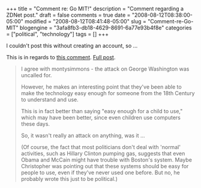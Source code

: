 +++
title = "Comment re: Go MIT!"
description = "Comment regarding a ZDNet post."
draft = false
comments = true
date = "2008-08-12T08:38:00-05:00"
modified = "2008-08-12T08:41:48-05:00"
slug = "Comment-re-Go-MIT"
blogengine = "3afa8fb3-db18-4629-8691-6a77e93b4f8e"
categories = ["political", "technology"]
tags = []
+++

<p>
I couldn&#39;t post this without creating an account, so ...
</p>
<p>
This is in regards to <a rel="nofollow" href="http://talkback.zdnet.com/5208-12355-0.html?forumID=1&amp;threadID=50728&amp;messageID=952822" target="_blank">this comment</a>.&nbsp;<a rel="nofollow" href="http://education.zdnet.com/?p=1803" target="_blank">Full post</a>.
</p>
<blockquote>
	<p>
	I agree with montysimmons - the attack on George Washington was uncalled for.
	</p>
	<p>
	However, he makes an interesting point that they&#39;ve been able to make the technology easy enough for someone from the 18th Century to understand and use.
	</p>
	<p>
	This is in fact better than saying &quot;easy enough for a child to use,&quot; which may have been better, since even children use computers these days.
	</p>
	<p>
	So, it wasn&#39;t really an attack on anything, was it ...
	</p>
	<p>
	(Of course, the fact that most politicians don&#39;t deal with &#39;normal&#39; activities, such as Hillary Clinton pumping gas, suggests that even Obama and McCain might have trouble with Boston&#39;s system. Maybe Christopher was pointing out that these systems should be easy for people to use, even if they&#39;ve never used one before. But no, he probably wrote this just to be political.)
	</p>
</blockquote>

